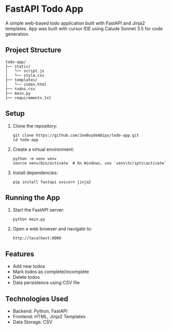 # FastAPI Todo App

A simple web-based todo application built with FastAPI and Jinja2 templates.
App was built with cursor IDE using Calude Sonnet 3.5 for code generation.

## Project Structure

```
todo-app/
├── static/
│   └── script.js
│   └── style.css
├── templates/
│   └── index.html
├── todos.csv
├── main.py
├── requirements.txt
```

## Setup

1. Clone the repository:

   ```
   git clone https://github.com/JoeBuydemDips/todo-app.git
   cd todo-app
   ```

2. Create a virtual environment:

   ```
   python -m venv venv
   source venv/bin/activate  # On Windows, use `venv\Scripts\activate`
   ```

3. Install dependencies:
   ```
   pip install fastapi uvicorn jinja2
   ```

## Running the App

1. Start the FastAPI server:

   ```
   python main.py
   ```

2. Open a web browser and navigate to:
   ```
   http://localhost:8000
   ```

## Features

- Add new todos
- Mark todos as complete/incomplete
- Delete todos
- Data persistence using CSV file

## Technologies Used

- Backend: Python, FastAPI
- Frontend: HTML, Jinja2 Templates
- Data Storage: CSV
